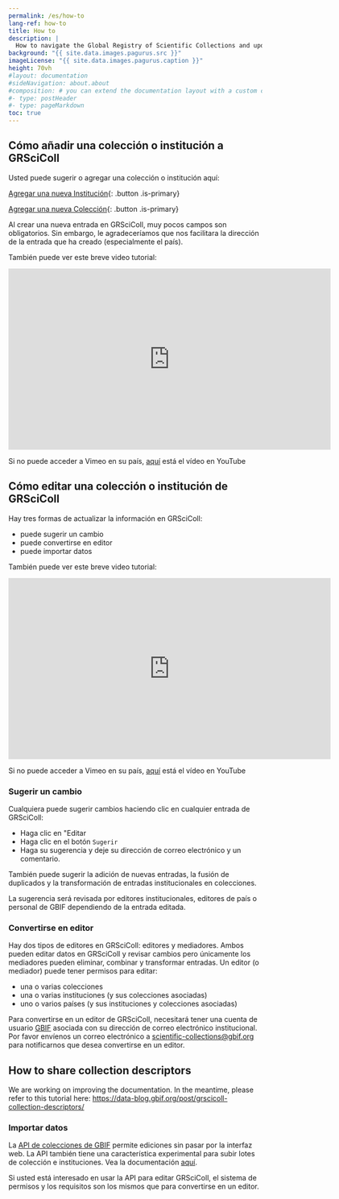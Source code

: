 ```yaml
---
permalink: /es/how-to
lang-ref: how-to
title: How to
description: |
  How to navigate the Global Registry of Scientific Collections and update its content
background: "{{ site.data.images.pagurus.src }}"
imageLicense: "{{ site.data.images.pagurus.caption }}"
height: 70vh
#layout: documentation
#sideNavigation: about.about
#composition: # you can extend the documentation layout with a custom composition
#- type: postHeader
#- type: pageMarkdown
toc: true
---
```


## Cómo añadir una colección o institución a GRSciColl

Usted puede sugerir o agregar una colección o institución aquí:

[Agregar una nueva Institución](https://registry.gbif.org/institution/create){: .button .is-primary}

[Agregar una nueva Colección](https://registry.gbif.org/collection/create){: .button .is-primary}

Al crear una nueva entrada en GRSciColl, muy pocos campos son obligatorios. Sin embargo, le agradeceríamos que nos facilitara la dirección de la entrada que ha creado (especialmente el país).

También puede ver este breve video tutorial:
<iframe title="vimeo-player" src="https://player.vimeo.com/video/649977782?h=fb1d926798" width="640" height="360" frameborder="0"    allowfullscreen></iframe>

Si no puede acceder a Vimeo en su país, [aquí](https://www.youtube.com/watch?v=R6ftJ61oOn4) está el vídeo en YouTube

## Cómo editar una colección o institución de GRSciColl

Hay tres formas de actualizar la información en GRSciColl:
* puede sugerir un cambio
* puede convertirse en editor
* puede importar datos

También puede ver este breve video tutorial:
<iframe title="vimeo-player" src="https://player.vimeo.com/video/649977825?h=a0068cfcd8" width="640" height="360" frameborder="0"    allowfullscreen></iframe>

Si no puede acceder a Vimeo en su país, [aquí](https://www.youtube.com/watch?v=rgMQK9qFVfs)  está el vídeo en YouTube

### Sugerir un cambio

Cualquiera puede sugerir cambios haciendo clic en cualquier entrada de GRSciColl:
* Haga clic en "Editar
* Haga clic en el botón `Sugerir`
* Haga su sugerencia y deje su dirección de correo electrónico y un comentario.

También puede sugerir la adición de nuevas entradas, la fusión de duplicados y la transformación de entradas institucionales en colecciones.

La sugerencia será revisada por editores institucionales, editores de país o personal de GBIF dependiendo de la entrada editada.

### Convertirse en editor

Hay dos tipos de editores en GRSciColl: editores y mediadores. Ambos pueden editar datos en GRSciColl y revisar cambios pero únicamente los mediadores pueden eliminar, combinar y transformar entradas. Un editor (o mediador) puede tener permisos para editar:
* una o varias colecciones
* una o varias instituciones (y sus colecciones asociadas)
* uno o varios países (y sus instituciones y colecciones asociadas)

Para convertirse en un editor de GRSciColl, necesitará tener una cuenta de usuario [GBIF](https://www.gbif.org/user/profile) asociada con su dirección de correo electrónico institucional. Por favor envíenos un correo electrónico a scientific-collections@gbif.org para notificarnos que desea convertirse en un editor.

## How to share collection descriptors

We are working on improving the documentation. In the meantime, please refer to this tutorial here: https://data-blog.gbif.org/post/grscicoll-collection-descriptors/

### Importar datos

La [API de colecciones de GBIF](https://www.gbif.org/developer/registry#collections) permite ediciones sin pasar por la interfaz web. La API también tiene una característica experimental para subir lotes de colección e instituciones. Vea la documentación [aquí](https://github.com/gbif/registry/blob/dev/docs/grscicoll_batches.md).

Si usted está interesado en usar la API para editar GRSciColl, el sistema de permisos y los requisitos son los mismos que para convertirse en un editor.
